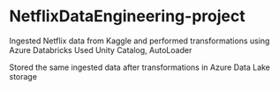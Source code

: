 # NetflixDataEngineering-project
Ingested Netflix data from Kaggle and performed transformations using Azure Databricks
Used Unity Catalog, AutoLoader

Stored the same ingested data after transformations in Azure Data Lake storage
